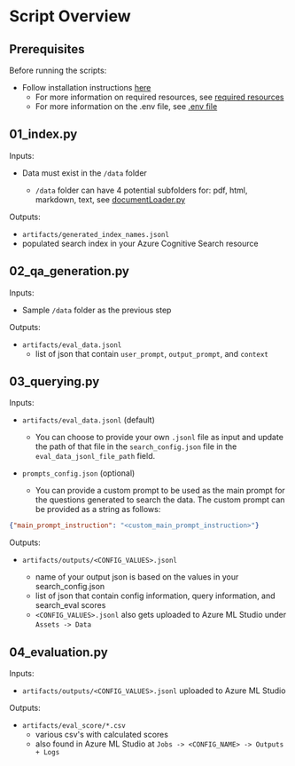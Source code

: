 # Script Overview

## Prerequisites

Before running the scripts:

- Follow installation instructions [here](/README.md#installation)
  - For more information on required resources, see [required resources](/docs/environment-variables.md#required-resources)
  - For more information on the .env file, see [.env file](/docs/environment-variables.md#environment-variables)

## 01_index.py

Inputs:

- Data must exist in the `/data` folder

  - `/data` folder can have 4 potential subfolders for: pdf, html, markdown, text, see [documentLoader.py](/rag_experiment_accelerator/doc_loader/documentLoader.py)

Outputs:

- `artifacts/generated_index_names.jsonl`
- populated search index in your Azure Cognitive Search resource

## 02_qa_generation.py

Inputs:

- Sample `/data` folder as the previous step

Outputs:

- `artifacts/eval_data.jsonl`
  - list of json that contain `user_prompt`, `output_prompt`, and `context`

## 03_querying.py

Inputs:

- `artifacts/eval_data.jsonl` (default)

  - You can choose to provide your own `.jsonl` file as input and update the path of that file in the `search_config.json` file in the `eval_data_jsonl_file_path` field.

- `prompts_config.json` (optional)

  - You can provide a custom prompt to be used as the main prompt for the questions generated to search the data. The custom prompt can be provided as a string as follows:

```json
{"main_prompt_instruction": "<custom_main_prompt_instruction>"}
```

Outputs:

- `artifacts/outputs/<CONFIG_VALUES>.jsonl`

  - name of your output json is based on the values in your search_config.json
  - list of json that contain config information, query information, and search_eval scores
  - `<CONFIG_VALUES>.jsonl` also gets uploaded to Azure ML Studio under `Assets -> Data`

## 04_evaluation.py

Inputs:

- `artifacts/outputs/<CONFIG_VALUES>.jsonl` uploaded to Azure ML Studio

Outputs:

- `artifacts/eval_score/*.csv`
  - various csv's with calculated scores
  - also found in Azure ML Studio at `Jobs -> <CONFIG_NAME> -> Outputs + Logs`
